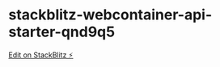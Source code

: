 # stackblitz-webcontainer-api-starter-qnd9q5

[Edit on StackBlitz ⚡️](https://stackblitz.com/edit/stackblitz-webcontainer-api-starter-qnd9q5)